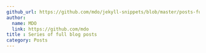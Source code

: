 ```yaml
---
github_url: https://github.com/mdo/jekyll-snippets/blob/master/posts-full.html
author:
  name: MDO
  link: https://github.com/mdo
title : Series of full blog posts
category: Posts
---
```

